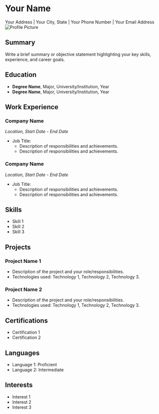 # Your Name
Your Address | Your City, State | Your Phone Number | Your Email Address
![Profile Picture](https://example.com/profile_picture.jpg)
## Summary
Write a brief summary or objective statement highlighting your key skills, experience, and career goals.

## Education
- **Degree Name**, Major, University/Institution, Year
- **Degree Name**, Major, University/Institution, Year

## Work Experience
### Company Name
*Location, Start Date - End Date*

- Job Title:
  - Description of responsibilities and achievements.
  - Description of responsibilities and achievements.

### Company Name
*Location, Start Date - End Date*

- Job Title:
  - Description of responsibilities and achievements.
  - Description of responsibilities and achievements.

## Skills
- Skill 1
- Skill 2
- Skill 3

## Projects
### Project Name 1
- Description of the project and your role/responsibilities.
- Technologies used: Technology 1, Technology 2, Technology 3.

### Project Name 2
- Description of the project and your role/responsibilities.
- Technologies used: Technology 1, Technology 2, Technology 3.

## Certifications
- Certification 1
- Certification 2

## Languages
- Language 1: Proficient
- Language 2: Intermediate

## Interests
- Interest 1
- Interest 2
- Interest 3

